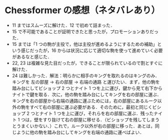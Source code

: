 # Chessformer の感想（ネタバレあり）

* 11 まではスムーズに解けた．12 で初めて詰まった．
* 15 で不可能であることが証明できたと思ったが，プロモーションありだった．
* 15 までは「1 つの駒が主役で，他は主役が進めるようにするための補助」という感じだったが，16 からは状況に応じて適切な駒を使って進めていく必要があるなと感じた．
* 22, 23 は複雑な見た目だったが，できることが限られているので割とすぐに解けた．
* 24 は難しかった．解法：明らかに相手のキングを取れるのはキングのみ．キングを 左の部屋 → 右の部屋 → 右端の通路 と運びたい．まず，他の駒を踏み台にしてビショップ 2 つとナイト 1 つを上に運び，鍵から見て右下からナイトで鍵を取る．次に，他の駒を踏み台にしてキングを右の部屋に運ぶ．キングを右の部屋から右端の通路に運ぶためには，右の部屋にあるルーク以外の駒をすべて右の部屋に運ぶ必要がある．そのために，最初と同じくビショップ 2 つとナイト 1 つを上に運び，それらを右の部屋に運ぶ．残ったナイト 1 つは，壁をすり抜けて右の部屋に移せる．（ビショップを残してしまうとうまくいかない．）これで，ルーク以外が右の部屋に移った．あとは，同じように他の駒を踏み台にしてキングを右端の通路に運べばよい．
